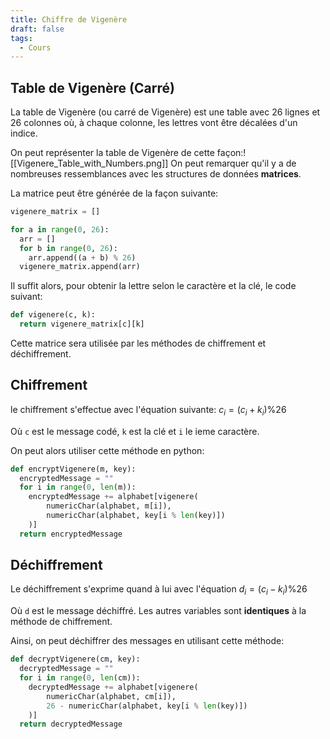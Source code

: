 ```yaml
---
title: Chiffre de Vigenère
draft: false
tags:
  - Cours
---
```

## Table de Vigenère (Carré)

La table de Vigenère (ou carré de Vigenère) est une table avec 26 lignes et 26 colonnes où, à chaque colonne, les lettres vont être décalées d'un indice.

On peut représenter la table de Vigenère de cette façon:![[Vigenere_Table_with_Numbers.png]]
On peut remarquer qu'il y a de nombreuses ressemblances avec les structures de données **matrices**.

La matrice peut être générée de la façon suivante:

```py
vigenere_matrix = []

for a in range(0, 26):
  arr = []
  for b in range(0, 26):
    arr.append((a + b) % 26)
  vigenere_matrix.append(arr)
```

Il suffit alors, pour obtenir la lettre selon le caractère et la clé, le code suivant:
```py
def vigenere(c, k):
  return vigenere_matrix[c][k]
```

Cette matrice sera utilisée par les méthodes de chiffrement et déchiffrement.
## Chiffrement

le chiffrement s'effectue avec l'équation suivante: $c_i = (c_i + k_i) \%26$

Où `c` est le message codé, `k` est la clé et `i` le ieme caractère.

On peut alors utiliser cette méthode en python:
```py
def encryptVigenere(m, key):
  encryptedMessage = ""
  for i in range(0, len(m)):
    encryptedMessage += alphabet[vigenere(
        numericChar(alphabet, m[i]),
        numericChar(alphabet, key[i % len(key)])
    )]
  return encryptedMessage
```


## Déchiffrement

Le déchiffrement s'exprime quand à lui avec l'équation $d_i = (c_i - k_i)\% 26$

Où `d` est le message déchiffré. Les autres variables sont **identiques** à la méthode de chiffrement.

Ainsi, on peut déchiffrer des messages en utilisant cette méthode:
```py
def decryptVigenere(cm, key):
  decryptedMessage = ""
  for i in range(0, len(cm)):
    decryptedMessage += alphabet[vigenere(
        numericChar(alphabet, cm[i]),
        26 - numericChar(alphabet, key[i % len(key)])
    )]
  return decryptedMessage
```

